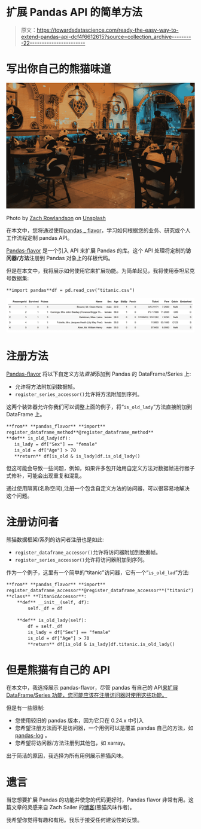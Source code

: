 # 扩展 Pandas API 的简单方法

> 原文：<https://towardsdatascience.com/ready-the-easy-way-to-extend-pandas-api-dcf4f6612615?source=collection_archive---------22----------------------->

# 写出你自己的熊猫味道

![](img/988a36b1fa852815db102c7e65097042.png)

Photo by [Zach Rowlandson](https://unsplash.com/@zachr1992?utm_source=unsplash&utm_medium=referral&utm_content=creditCopyText) on [Unsplash](https://unsplash.com/s/photos/pandas-food?utm_source=unsplash&utm_medium=referral&utm_content=creditCopyText)

在本文中，您将通过使用[pandas _ flavor](https://github.com/Zsailer/pandas_flavor)，学习如何根据您的业务、研究或个人工作流程定制 pandas API。

[Pandas-flavor](https://github.com/Zsailer/pandas_flavor) 是一个引入 API 来扩展 Pandas 的库。这个 API 处理将定制的**访问器/方法**注册到 Pandas 对象上的样板代码。

但是在本文中，我将展示如何使用它来扩展功能。为简单起见，我将使用泰坦尼克号数据集:

```
**import pandas**df = pd.read_csv("titanic.csv")
```

![](img/01af80881bbdc3885c770d51efe60a73.png)

# 注册方法

[Pandas-flavor](https://github.com/Zsailer/pandas_flavor) 将以下自定义方法*直接*添加到 Pandas 的 DataFrame/Series 上:

*   允许将方法附加到数据帧。
*   `register_series_accessor()`允许将方法附加到序列。

这两个装饰器允许你我们可以调整上面的例子，将“`is_old_lady`”方法直接附加到 DataFrame 上。

```
**from** **pandas_flavor** **import** register_dataframe_method**@register_dataframe_method**
**def** is_old_lady(df):
   is_lady = df["Sex"] == "female"
   is_old = df["Age"] > 70
   **return** df[is_old & is_lady]df.is_old_lady()
```

但这可能会导致一些问题，例如，如果许多包开始用自定义方法对数据帧进行猴子式修补，可能会出现重复和混乱。

通过使用隔离(名称空间),注册一个包含自定义方法的访问器，可以很容易地解决这个问题。

# 注册访问者

熊猫数据框架/系列的访问者注册也是如此:

*   `register_dataframe_accessor()`允许将访问器附加到数据帧。
*   `register_series_accessor()`允许将访问器附加到序列。

作为一个例子，这里有一个简单的“titanic”访问器，它有一个“`is_old_lad`”方法:

```
**from** **pandas_flavor** **import** register_dataframe_accessor**@register_dataframe_accessor**("titanic")
**class** **TitanicAccessor**:
    **def** __init__(self, df):
        self._df = df

    **def** is_old_lady(self):
        df = self._df
        is_lady = df["Sex"] == "female"
        is_old = df["Age"] > 70
        **return** df[is_old & is_lady]df.titanic.is_old_lady()
```

# 但是熊猫有自己的 API

在本文中，我选择展示 pandas-flavor，尽管 pandas 有自己的 API[来扩展 DataFrame/Series 功能，您可能应该在注册访问器时使用这些功能。](https://pandas.pydata.org/pandas-docs/stable/reference/api/pandas.api.extensions.register_dataframe_accessor.html ?)

但是有一些限制:

*   您使用较旧的 pandas 版本，因为它只在 0.24.x 中引入
*   您希望注册方法而不是访问器，一个用例可以是覆盖 pandas 自己的方法，如 [pandas-log](https://github.com/eyaltrabelsi/pandas-log) 。
*   您希望将访问器/方法注册到其他包，如 xarray。

出于简洁的原因，我选择为所有用例展示熊猫风味。

# 遗言

当您想要扩展 Pandas 的功能并使您的代码更好时，Pandas flavor 非常有用。这篇文章的灵感来自 Zach Sailer 的[博客](https://zsailer.github.io/software/pandas-flavor/)(熊猫风味作者)。

我希望你觉得有趣和有用。我乐于接受任何建设性的反馈。